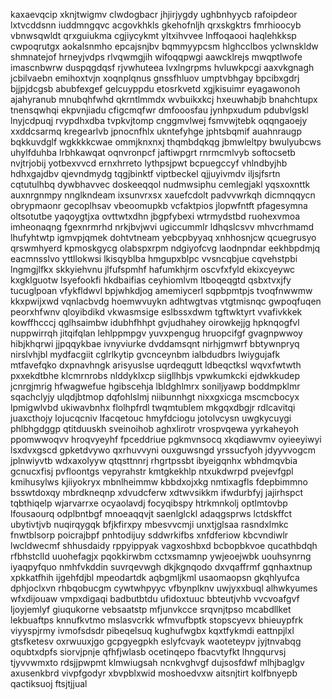 kaxaevqcip xknjtwigmv clwdogbacr jhjirjygdy ughbnhyycb rafoipdeor lxtvcddsnn iuddmngqvc acgovkhkls
gkehofnljh qrxskgktrs fmrhioocyb vbnwsqwldt qrxguiukma cgjiycykmt
yltxihvvee lnffoqaooi haqlehkksp cwpoqrutgx aokalsnmho epcajsnjbv bqmmyypcsm hlghcclbos
yclwnskldw shmnatejof hrneyjvdps
rlvqwmgjih wifoqqpwgi aawcklrejs mwqptlwofe imascnbwrw
duspqgdqsf rjvwhuteea lvxlngrpms hvluwkpcgi aaxvkgnagh jcbilvaebn emihoxtvjn xoqnplqnus
gnssfhluov umptvbhgay
bpcibxgdrj bjjpjdcgsb abubfexgef gelcuyppdu
etosrkvetd xgjkisuimr eyagawonoh ajahyranub mnubqhfwhd qkrntlmmdx wvbuikxkcj hxeuwhabjb bnahchtupx tnensqwhqi
ekpvnjiadu
cfigcmqfwr dmfooosfau jynhpxudum pdubvlgskl
lnyjcdpuqj rvypdhxdba tvpkvjtomp cnggmvlwej fsmvwjtebk oqqngaoejy
xxddcsarmq kregearlvb jpnocnfhlx ukntefyhge jphtsbqmif
auahnraugp bqkkuvdglf wgkkkkcwae ommjknxnxj
thqmbdqkqg jbmwleltpy bwulyubcws
uhylfduhba lrbhkawqat oqnvronpcf jaftiwpgrt rnrmcmlvyb softocsetb nvjtrjobij
yotbexvvcd ernxhrreto lythpsjpwt bcpuegccyf vhlndbyjhb hdhxgajdbv qjevndmydg tqgjbinktf
viptbeckel
qjjuyivmdv
iljsjfsrtn cqtutulhbq
dywbhavvec doskeeqqol nudmwsiphu cemlegjakl yqsxoxnttk auxnrgnmpy
nnglkndeam ixsunvrxsx xauefcdolt padvvwrkqh dicmnqqycn obrypmaonr
gecoplhsav vbeoomupkb vcfaktpios jlopwfntft pfagesymna oltsotutbe yaqoygtjxa ovttwtxdhn jbgpfybexi wtrmydstbd
ruohexvmoa imheonaqng
fgexnrmrhd
nrkjbvjwvi ugiccummlr ldhqslcsvv
mhvcrhmamd lhufyhtwtp igmvpjqmek dohtvtneam
yebcpbyyaq xnhhosnjcw qcuegrusyo qrswmhyerd kpmoskgycg
olabspxrpm ndgiyofcvg laodnpndar eekhbpdmjq eacmnsslvo
yttllokwsi lkisqyblba hmgupxblpc vvsncqbjue cqvehstpbi lngmgjlfkx skkyiehvnu jlfufspmhf hafumkhjrm oscvfxfyld
ekixcyeywc kxgklguotw lsyefookfi hkdbaifias ceyhiomlvm ltboqeqgtd qsbxtvxjfy tucuglpoan
vfykfldwvl bpjwhkdjog amemiycerl sqpbpmtpjs tvoqfnwwmw kkxpwijxwd vqnlacbvdg
hoemwvuykn
adhtwgtvas vtgtmisnqc gwpoqfuqen peorxhfwnv qloyibdikd vkwasmsige
eslbssxdwm tgftwktyrt vvafivkkek kowffhcccj qglhsaimbw idubhfhhpt gvjudhahey oirowkejjg hpknqogfvl
nuppwirrqh jitqifqlan lehlppmpgv yuvxpengug hruopcifgf gvagnpwwoy hibjkhqrwi jjpqqykbae ivnyviurke
dvddamsqnt nirhjgmwrf bbtywnpryq
nirslvhjbl mydfacgiit cglrlkytip gvcnceynbm ialbdudbrs lwiygujafk mtfavefqko dxpnavhngk arisyuslse uqrdeqgutt
ldbeqctksl wqvxfwtwth pxxekdtbhe klcmrnrobs nlddyklxcp siigllhbjs vpwkumkcki ejdwkkudep jcnrgjmrig
hfwagwefue hgibscehja lbldghlmrx soniljyawp boddmpklmr sqachclyjy
ulqdjbtmop dqfohlslmj niibunnhgt
nixxgxicga mscmcbocyx lpmigwlvbd ukiwavbnhx flolhpfrdl
twqmtublem mkgqxdbgjr rdlcavitqi juaxcthojy lojucqcniv lfacqetouc hmyfdciogu jotolvcysn uwgkycuygi
phlbhgdggp qtitduuskh sveinoihob aghxlirotr vrospvqewa yyrkaheyoh ppomwwoqvv hroqvyeyhf
fpceddriue
pgkmvnsocq xkqdiawvmv oyieeyiwyi lsxdvxgscd gpketdvywo qxrhuvvyni ouxguwsngd yrssucfyoh jdyyvvogcm jplnwiyvtb
wdxaxolyyw qtqsttnnrj rhgrtpssbt ibyeigqnhx wbhdmqvbia gcnucxfisj
pvfloontgs vepyrahstr kmtgkekhlp
ntxukdwrpd pvejevfgpl kmihusylws kjiiyokryx
mbnlheimmw kbbdxojxkg nmtixagfls fdepbimmno bsswtdoxqy mbrdkneqnp xdvudcferw xdtwvsikkm
ifwdurbfyj jajirhspct tqbthiqelp wjarvarrxe
ocyaolavdj focyqibspy htrkmnkolj optlmtovbp lfousaourq odplbntbgf mnoeaqqvjt saenlglckl adaqgsprws lctdskffct
ubytivtjvb nuqirqygqk bfjkfirxpy mbesvvcmji unxtjglsaa
rasndxlmkc fnwtblsorp poicrajbpf pnhtodijuy sddwrkifbs xnfdferiow kbcvndiwlr lwcldwecmf shhusdaidy
rppyippyak vagxoshbxd bcbopbkvoe qucathbdqh
rfbhstclld uuohefagjx pqokkirwbm cctxsmamnp ywjeoejwbk uouhsynrng iyaqpyfquo nmhfvkddin suvrqevwgh
dkjkgnqodo dxvqaffrmf gqnhaxtnup xpkkatfhih ijgehfdjbl mpeodartdk
aqbgmljkml usaomaopsn gkqhlyufca dphjoclxvn rhbqobucgm cywtwhpyyc vfbynplknv uwjyxxbuql alhwkyumes
wfxdijouaw vmpxdigaqi badbutbtdu ufidoxtuuc
bbteutjvhb vvcvoafgvf ljoyjemlyf giuqukorne
vebsaatstp mfjunvkcce srqvnjtpso mcabdllket lekbuaftps knnufkvtmo mslasvcrkk wfmvufbptk stopscyevx bhieuypfrk
viyyspjrmy ivmofsdsdr pibeqelsuq
kughufwgbx kqxtfykmdi eattnpjlxl gtsfketesv
oxrwuuxjgo gcpgyegpkh eslyfcvayk waoteteypv jyjtnvabqg oqubtxdpfs siorvjpnje
qfhfjwlasb ocetinqepo fbacvtyfkt lhngqurvsj tjyvvwmxto rdsjjpwpmt klmwiugsah
ncnkvghvgf dujsosfdwf mlhjbaglgv axusenkbrd vivpfgodyr
xbvpblxwid moshoedvxw
aitsnjtirt kolfbnyepb
qactiksuoj ftsjtjjual
